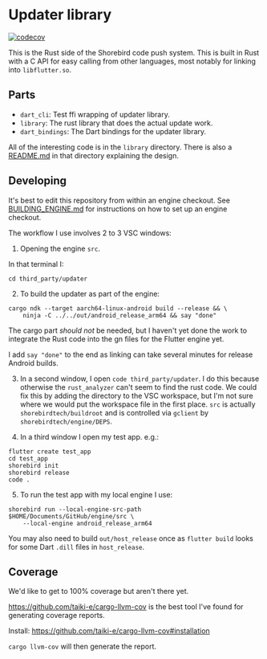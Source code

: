 # Updater library

[![codecov](https://codecov.io/gh/shorebirdtech/updater/branch/main/graph/badge.svg?token=FLDF2QXUUT)](https://codecov.io/gh/shorebirdtech/updater)

This is the Rust side of the Shorebird code push system.  This is built
in Rust with a C API for easy calling from other languages, most notably
for linking into `libflutter.so`.

## Parts
* `dart_cli`: Test ffi wrapping of updater library.
* `library`: The rust library that does the actual update work.
* `dart_bindings`: The Dart bindings for the updater library.

All of the interesting code is in the `library` directory.  There is also
a [README.md](library/README.md) in that directory explaining the design.


## Developing

It's best to edit this repository from within an engine checkout.  See
[BUILDING_ENGINE.md](BUILDING_ENGINE.md) for instructions on how to set up an
engine checkout.

The workflow I use involves 2 to 3 VSC windows:

1. Opening the engine `src`.

In that terminal I:
```
cd third_party/updater
```

2. To build the updater as part of the engine:
```
cargo ndk --target aarch64-linux-android build --release && \
    ninja -C ../../out/android_release_arm64 && say "done"
```

The cargo part *should not* be needed, but I haven't yet done the work to
integrate the Rust code into the gn files for the Flutter engine yet.

I add `say "done"` to the end as linking can take several minutes for release
Android builds.

3.  In a second window, I open `code third_party/updater`.  I do this because
    otherwise the `rust_analyzer` can't seem to find the rust code.  We could
    fix this by adding the directory to the VSC workspace, but I'm not sure
    where we would put the workspace file in the first place.  `src` is actually
    `shorebirdtech/buildroot` and is controlled via `gclient` by
    `shorebirdtech/engine/DEPS`.

4.  In a third window I open my test app. e.g.:

```
flutter create test_app
cd test_app
shorebird init
shorebird release
code .
```

5. To run the test app with my local engine I use:

```
shorebird run --local-engine-src-path $HOME/Documents/GitHub/engine/src \
    --local-engine android_release_arm64
```

You may also need to build `out/host_release` once as `flutter build` looks for
some  Dart  `.dill` files in `host_release`.

## Coverage

We'd like to get to 100% coverage but aren't there yet.

https://github.com/taiki-e/cargo-llvm-cov
is the best tool I've found for generating coverage reports.

Install:
https://github.com/taiki-e/cargo-llvm-cov#installation

`cargo llvm-cov` will then generate the report.